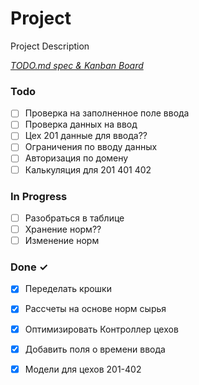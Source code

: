 # Project

Project Description

<em>[TODO.md spec & Kanban Board](https://bit.ly/3fCwKfM)</em>

### Todo

- [ ] Проверка на заполненное поле ввода  
- [ ] Проверка данных на ввод  
- [ ] Цех 201 данные для ввода??  
- [ ] Ограничения по вводу данных  
- [ ] Авторизация по домену  
- [ ] Калькуляция для 201 401 402  

### In Progress

- [ ] Разобраться в таблице  
- [ ] Хранение норм??  
- [ ] Изменение норм  

### Done ✓

- [x] Переделать крошки  
- [x] Раcсчеты на основе норм сырья  
- [x] Оптимизировать Контроллер цехов  
- [x] Добавить поля о времени ввода  
- [x] Модели для цехов 201-402  


